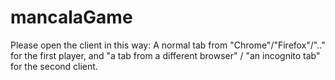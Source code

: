 # mancalaGame
Please open the client in this way: A normal tab from "Chrome"/"Firefox"/".." for the first player, and  "a tab from a different browser" / "an incognito tab" for the second client.
